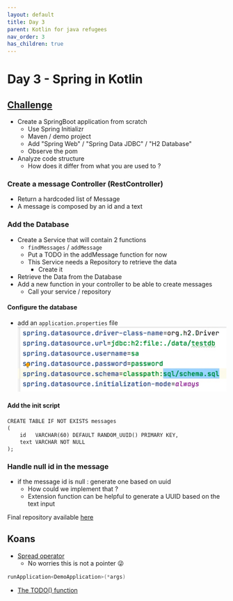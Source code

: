 ```yaml
---
layout: default
title: Day 3
parent: Kotlin for java refugees
nav_order: 3
has_children: true
---
```


# Day 3 - Spring in Kotlin
## [Challenge](https://youtu.be/gf-kjD2ZmZk)
* Create a SpringBoot application from scratch
  * Use Spring Initializr
  * Maven / demo project
  * Add "Spring Web" / "Spring Data JDBC" / "H2 Database"
  * Observe the pom
* Analyze code structure
  * How does it differ from what you are used to ?

### Create a message Controller (RestController)
  * Return a hardcoded list of Message
  * A message is composed by an id and a text

### Add the Database
* Create a Service that will contain 2 functions
  * `findMessages` / `addMessage`
  * Put a TODO in the addMessage function for now
  * This Service needs a Repository to retrieve the data
    * Create it
* Retrieve the Data from the Database
* Add a new function in your controller to be able to create messages
  * Call your service / repository

#### Configure the database
* add an `application.properties` file
![img.png](img/db-properties.png)

#### Add the init script
```roomsql
CREATE TABLE IF NOT EXISTS messages
(
    id   VARCHAR(60) DEFAULT RANDOM_UUID() PRIMARY KEY,
    text VARCHAR NOT NULL
);
```

### Handle null id in the message
* if the message id is null : generate one based on uuid
  * How could we implement that ?
  * Extension function can be helpful to generate a UUID based on the text input

Final repository available [here](https://github.com/kotlin-hands-on/spring-time-in-kotlin-episode1)

## Koans
* [Spread operator](https://kotlinlang.org/docs/functions.html#variable-number-of-arguments-varargs)
  * No worries this is not a pointer 😜
```kotlin
runApplication<DemoApplication>(*args)
```
* [The TODO() function](https://kotlinlang.org/api/latest/jvm/stdlib/kotlin/-t-o-d-o.html)
